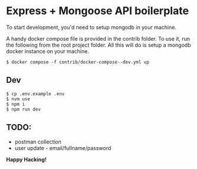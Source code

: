 # Express + Mongoose API boilerplate

To start development, you'd need to setup mongodb in your machine.

A handy docker compose file is provided in the contrib folder.
To use it, run the following from the root project folder.
All this will do is setup a mongodb docker instance on your machine.

```
$ docker compose -f contrib/docker-compose--dev.yml up
```

## Dev

```
$ cp .env.example .env
$ nvm use
$ npm i
$ npm run dev
```

## TODO:

- postman collection
- user update - email/fullname/password

**Happy Hacking!**
